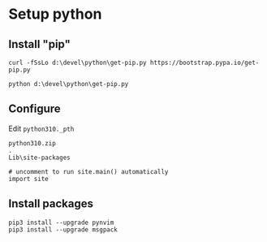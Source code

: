 # Setup python

## Install "pip"

```shell
curl -fSsLo d:\devel\python\get-pip.py https://bootstrap.pypa.io/get-pip.py

python d:\devel\python\get-pip.py
```

## Configure

Edit `python310._pth`

```text
python310.zip
.
Lib\site-packages

# uncomment to run site.main() automatically
import site
```

## Install packages

```shell
pip3 install --upgrade pynvim
pip3 install --upgrade msgpack
```

